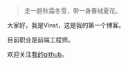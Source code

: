 > 走一趟秋霜冬雪，带一身春绒夏花。

大家好，我是Vinst，这是我的第一个博客。

目前职业是前端工程师。

欢迎关注[我的github](https://github.com/vinstweb)。
